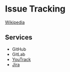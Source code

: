 # Issue Tracking
[Wikipedia](https://en.wikipedia.org/wiki/Issue_tracking_system)

## Services
- GitHub
- GitLab
- [YouTrack](https://www.jetbrains.com/youtrack/)
- [Jira](https://www.atlassian.com/software/jira)